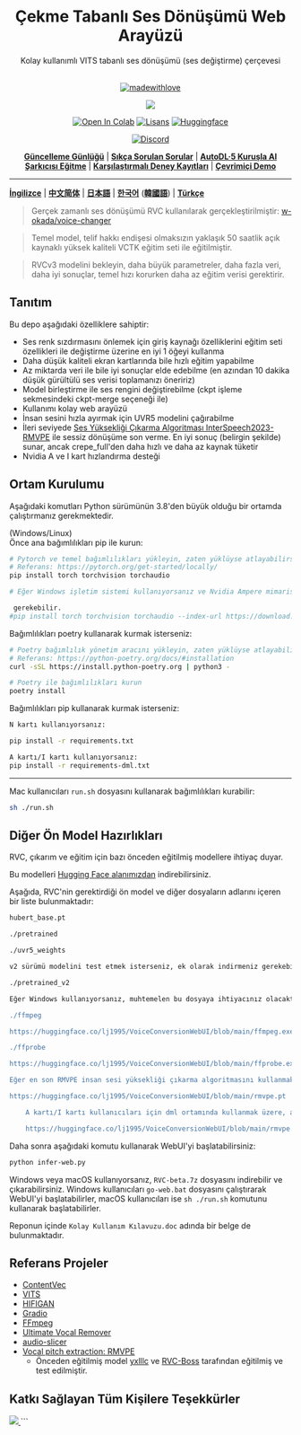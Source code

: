 
<div align="center">

<h1>Çekme Tabanlı Ses Dönüşümü Web Arayüzü</h1>
Kolay kullanımlı VITS tabanlı ses dönüşümü (ses değiştirme) çerçevesi<br><br>

[![madewithlove](https://img.shields.io/badge/made_with-%E2%9D%A4-red?style=for-the-badge&labelColor=orange
)](https://github.com/RVC-Project/Retrieval-based-Voice-Conversion-WebUI)

<img src="https://counter.seku.su/cmoe?name=rvc&theme=r34" /><br>

[![Open In Colab](https://img.shields.io/badge/Colab-F9AB00?style=for-the-badge&logo=googlecolab&color=525252)](https://colab.research.google.com/github/RVC-Project/Retrieval-based-Voice-Conversion-WebUI/blob/main/Retrieval_based_Voice_Conversion_WebUI.ipynb)
[![Lisans](https://img.shields.io/badge/LICENSE-MIT-green.svg?style=for-the-badge)](https://github.com/RVC-Project/Retrieval-based-Voice-Conversion-WebUI/blob/main/LICENSE)
[![Huggingface](https://img.shields.io/badge/🤗%20-Spaces-yellow.svg?style=for-the-badge)](https://huggingface.co/lj1995/VoiceConversionWebUI/tree/main/)

[![Discord](https://img.shields.io/badge/RVC%20Geliştiricileri-Discord-7289DA?style=for-the-badge&logo=discord&logoColor=white)](https://discord.gg/HcsmBBGyVk)

[**Güncelleme Günlüğü**](https://github.com/RVC-Project/Retrieval-based-Voice-Conversion-WebUI/blob/main/docs/Changelog_TR.md) | [**Sıkça Sorulan Sorular**](https://github.com/RVC-Project/Retrieval-based-Voice-Conversion-WebUI/wiki/S%C4%B1k%C3%A7a-Sorulan-Sorular) | [**AutoDL·5 Kuruşla AI Şarkıcısı Eğitme**](https://github.com/RVC-Project/Retrieval-based-Voice-Conversion-WebUI/wiki/Autodl%E2%80%A25-Kuru%C5%9Fla-AI-%C5%9Eark%C4%B1c%C4%B1s%C4%B1-E%C4%9Fitme) | [**Karşılaştırmalı Deney Kayıtları**](https://github.com/RVC-Project/Retrieval-based-Voice-Conversion-WebUI/wiki/Autodl%E2%80%A25-Kuru%C5%9Fla-AI-%C5%9Eark%C4%B1c%C4%B1s%C4%B1-E%C4%9Fitme) | [**Çevrimiçi Demo**](https://huggingface.co/spaces/Ricecake123/RVC-demo)

</div>

------

[**İngilizce**](./docs/README.en.md) | [**中文简体**](./README.md) | [**日本語**](./docs/README.ja.md) | [**한국어**](./docs/README.ko.md) ([**韓國語**](./docs/README.ko.han.md)) | [**Türkçe**](./docs/README.tr.md)


> Gerçek zamanlı ses dönüşümü RVC kullanılarak gerçekleştirilmiştir: [w-okada/voice-changer](https://github.com/w-okada/voice-changer)

> Temel model, telif hakkı endişesi olmaksızın yaklaşık 50 saatlik açık kaynaklı yüksek kaliteli VCTK eğitim seti ile eğitilmiştir. 

> RVCv3 modelini bekleyin, daha büyük parametreler, daha fazla veri, daha iyi sonuçlar, temel hızı korurken daha az eğitim verisi gerektirir.

## Tanıtım
Bu depo aşağıdaki özelliklere sahiptir:
+ Ses renk sızdırmasını önlemek için giriş kaynağı özelliklerini eğitim seti özellikleri ile değiştirme üzerine en iyi 1 öğeyi kullanma
+ Daha düşük kaliteli ekran kartlarında bile hızlı eğitim yapabilme
+ Az miktarda veri ile bile iyi sonuçlar elde edebilme (en azından 10 dakika düşük gürültülü ses verisi toplamanızı öneririz)
+ Model birleştirme ile ses rengini değiştirebilme (ckpt işleme sekmesindeki ckpt-merge seçeneği ile)
+ Kullanımı kolay web arayüzü
+ İnsan sesini hızla ayırmak için UVR5 modelini çağırabilme
+ İleri seviyede [Ses Yüksekliği Çıkarma Algoritması InterSpeech2023-RMVPE](#Referans-Projeler) ile sessiz dönüşüme son verme. En iyi sonuç (belirgin şekilde) sunar, ancak crepe_full'den daha hızlı ve daha az kaynak tüketir
+ Nvidia A ve I kart hızlandırma desteği

## Ortam Kurulumu
Aşağıdaki komutları Python sürümünün 3.8'den büyük olduğu bir ortamda çalıştırmanız gerekmektedir.  

(Windows/Linux)  
Önce ana bağımlılıkları pip ile kurun:
```bash
# Pytorch ve temel bağımlılıkları yükleyin, zaten yüklüyse atlayabilirsiniz
# Referans: https://pytorch.org/get-started/locally/
pip install torch torchvision torchaudio

# Eğer Windows işletim sistemi kullanıyorsanız ve Nvidia Ampere mimarisine (RTX30xx) sahipseniz, #21 numaralı işlemin deneyimine göre, pytorch'un doğru cuda sürümünü belirtmeniz

 gerekebilir.
#pip install torch torchvision torchaudio --index-url https://download.pytorch.org/whl/cu117
```

Bağımlılıkları poetry kullanarak kurmak isterseniz:
```bash
# Poetry bağımlılık yönetim aracını yükleyin, zaten yüklüyse atlayabilirsiniz
# Referans: https://python-poetry.org/docs/#installation
curl -sSL https://install.python-poetry.org | python3 -

# Poetry ile bağımlılıkları kurun
poetry install
```

Bağımlılıkları pip kullanarak kurmak isterseniz:
```bash
N kartı kullanıyorsanız:

pip install -r requirements.txt

A kartı/I kartı kullanıyorsanız:
pip install -r requirements-dml.txt

```

------
Mac kullanıcıları `run.sh` dosyasını kullanarak bağımlılıkları kurabilir:
```bash
sh ./run.sh
```

## Diğer Ön Model Hazırlıkları
RVC, çıkarım ve eğitim için bazı önceden eğitilmiş modellere ihtiyaç duyar.

Bu modelleri [Hugging Face alanımızdan](https://huggingface.co/lj1995/VoiceConversionWebUI/tree/main/) indirebilirsiniz.

Aşağıda, RVC'nin gerektirdiği ön model ve diğer dosyaların adlarını içeren bir liste bulunmaktadır:
```bash
hubert_base.pt

./pretrained 

./uvr5_weights

v2 sürümü modelini test etmek isterseniz, ek olarak indirmeniz gerekebilir

./pretrained_v2 

Eğer Windows kullanıyorsanız, muhtemelen bu dosyaya ihtiyacınız olacaktır. Ffmpeg ve ffprobe zaten kuruluysa bu adımı atlayabilirsiniz; Ubuntu/Debian kullanıcıları apt install ffmpeg komutunu kullanarak bu kütüphaneleri kurabilirler, Mac kullanıcıları ise brew install ffmpeg komutunu kullanarak kurabilirler (önceden Brew'ı kurmanız gerekebilir).

./ffmpeg

https://huggingface.co/lj1995/VoiceConversionWebUI/blob/main/ffmpeg.exe

./ffprobe

https://huggingface.co/lj1995/VoiceConversionWebUI/blob/main/ffprobe.exe

Eğer en son RMVPE insan sesi yüksekliği çıkarma algoritmasını kullanmak isterseniz, ses yüksekliği çıkarma modeli parametrelerini indirip RVC ana dizinine koymalısınız.

https://huggingface.co/lj1995/VoiceConversionWebUI/blob/main/rmvpe.pt

    A kartı/I kartı kullanıcıları için dml ortamında kullanmak üzere, aşağıdaki dosyayı indirin

    https://huggingface.co/lj1995/VoiceConversionWebUI/blob/main/rmvpe.onnx

```
Daha sonra aşağıdaki komutu kullanarak WebUI'yi başlatabilirsiniz:
```bash
python infer-web.py
```

Windows veya macOS kullanıyorsanız, `RVC-beta.7z` dosyasını indirebilir ve çıkarabilirsiniz. Windows kullanıcıları `go-web.bat` dosyasını çalıştırarak WebUI'yi başlatabilirler, macOS kullanıcıları ise `sh ./run.sh` komutunu kullanarak başlatabilirler.

Reponun içinde `Kolay Kullanım Kılavuzu.doc` adında bir belge de bulunmaktadır.

## Referans Projeler
+ [ContentVec](https://github.com/auspicious3000/contentvec/)
+ [VITS](https://github.com/jaywalnut310/vits)
+ [HIFIGAN](https://github.com/jik876/hifi-gan)
+ [Gradio](https://github.com/gradio-app/gradio)
+ [FFmpeg](https://github.com/FFmpeg/FFmpeg)
+ [Ultimate Vocal Remover](https://github.com/Anjok07/ultimatevocalremovergui)
+ [audio-slicer](https://github.com/openvpi/audio-slicer)
+ [Vocal pitch extraction: RMVPE](https://github.com/Dream-High/RMVPE)
  + Önceden eğitilmiş model [yxlllc](https://github.com/yxlllc/RMVPE) ve [RVC-Boss](https://github.com/RVC-Boss) tarafından eğitilmiş ve test edilmiştir.

## Katkı Sağlayan Tüm Kişilere Teşekkürler
<a href="https://github.com/RVC-Project/Retrieval-based-Voice-Conversion-WebUI/graphs/contributors" target="_blank">
  <img src="https://contrib.rocks/image?repo=RVC-Project/Retrieval-based-Voice-Conversion-WebUI" />
</a>
```

